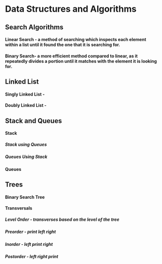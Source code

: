# Data Structures and Algorithms

## Search Algorithms
#### Linear Search - a method of searching which inspects each element within a list until it found the one that it is searching for.
#### Binary Search- a more efficient method compared to linear, as it repeatedly divides a portion until it matches with the element it is looking for.

## Linked List
#### Singly Linked List - 
#### Doubly Linked List - 

## Stack and Queues
#### Stack
#####    Stack using Queues
#####    Queues Using Stack
#### Queues

## Trees
#### Binary Search Tree
#### Transversals
#####    Level Order - transverses based on the level of the tree
#####    Preorder - print left right
#####    Inorder - left print right 
#####    Postorder - left right print
